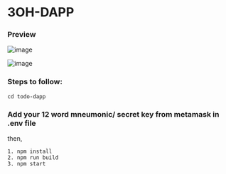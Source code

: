 # 3OH-DAPP
### Preview

![image](https://github.com/user-attachments/assets/ab277121-b206-4569-bcb6-054bcd22f6ca)

![image](https://github.com/user-attachments/assets/307e68f5-df96-4a4f-851a-2d7e7ba22923)

### Steps to follow:

`cd todo-dapp`
### Add your 12 word mneumonic/ secret key from metamask in .env file
then,
```
1. npm install
2. npm run build
3. npm start
```
